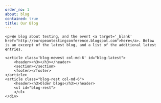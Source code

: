```yaml
---
order_no: 1
about: blog
contained: true
title: Our Blog
---
```


<div id="blog-container" class="hidden blogs" data-resource="http://europeantestingconference.blogspot.com/feeds/posts/default?alt=json">

	<p>We blog about testing, and the event <a target='_blank' href="http://europeantestingconference.blogspot.com">here</a>. Below is an excerpt of the latest blog, and a list of the additional latest entries.

	<article class='blog-newest col-md-6' id="blog-latest">
		<header><h3></h3></header>
		<section></section>
		<footer></footer>
	</article>
	<article class="blog-rest col-md-6">
		<header><h3>Older blogs</h3></header>
		<ul id="blog-rest">
		</ul>
	</div>
</div>